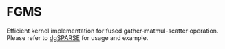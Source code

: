 # FGMS
Efficient kernel implementation for fused gather-matmul-scatter operation.
Please refer to [dgSPARSE](https://github.com/dgSPARSE/dgSPARSE-Lib) for usage and example.
